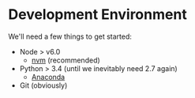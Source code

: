 # Development Environment

We'll need a few things to get started:

- Node > v6.0
    + [nvm](https://github.com/creationix/nvm) (recommended)
- Python > 3.4 (until we inevitably need 2.7 again)
    + [Anaconda](https://www.continuum.io/downloads)
- Git (obviously)
